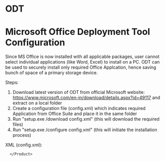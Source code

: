 # ODT
# Microsoft Office Deployment Tool Configuration


Since MS Office is now installed with all applicable packages, user cannot select individual applications (like Word, Excel) to install on a PC.
ODT can be used to securely install only required Office Applcation, hence saving bunch of space of a primary storage device.

Steps:
1. Download latest version of ODT from official Microsoft website: https://www.microsoft.com/en-in/download/details.aspx?id=49117 and extract on a local folder
2. Create a configuration file (config.xml) which indicates required Application from Office Suite and place it in the same folder
3. Run "setup.exe /download config.xml" (this will download the required files)
4. Run "setup.exe /configure config.xml" (this will initiate the installation process)


XML (config.xml):
<Configuration>
	<Add SourcePath="D:\OfficeDW" OfficeClientEdition="64" Channel="PerpetualVL2016">
	<Product ID="ProPlusRetail"  PIDKEY="XXXXX-XXXXX-XXXXX-XXXXX-XXXXX" >
	<Language ID="en-us" />
	
<ExcludeApp ID="Access" />
<ExcludeApp ID="Groove" />
<ExcludeApp ID="InfoPath" />
<ExcludeApp ID="Lync" />
<ExcludeApp ID="OneNote" />
<ExcludeApp ID="OneDrive" />
<ExcludeApp ID="Outlook" />
<ExcludeApp ID="Project" />
<ExcludeApp ID="Publisher" />
<ExcludeApp ID="SharePointDesigner" />
<ExcludeApp ID="Skype" />
<ExcludeApp ID="Skypeforbusiness" />
<ExcludeApp ID="Visio" />
<ExcludeApp ID="Teams" />

      </Product>
  </Add>
     <RemoveMSI All="True" />
    <Display Level="None" AcceptEULA="TRUE" />
 </Configuration>
